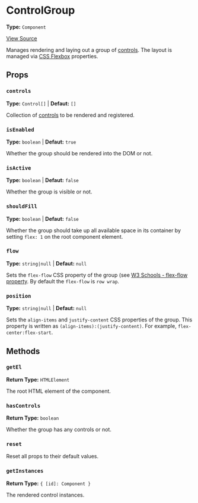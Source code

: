 # ControlGroup

**Type:** `Component`

[View Source](../../../../vime-player/src/plugins/controls/ControlGroup.svelte)

Manages rendering and laying out a group of [controls](control/control-interface). The layout is 
managed via [CSS Flexbox][css-flexbox] properties.

[css-flexbox]: https://css-tricks.com/snippets/css/a-guide-to-flexbox/

## Props

### `controls`

**Type:** `Control[]` | **Defaut:** `[]`

Collection of [controls](control/control-interface.md) to be rendered and registered.

### `isEnabled`

**Type:** `boolean` | **Defaut:** `true`

Whether the group should be rendered into the DOM or not.

### `isActive`

**Type:** `boolean` | **Defaut:** `false`

Whether the group is visible or not.

### `shouldFill`

**Type:** `boolean` | **Defaut:** `false`

Whether the group should take up all available space in its container by setting `flex: 1` on the 
root component element.

### `flow`

**Type:** `string|null` | **Defaut:** `null`

Sets the `flex-flow` CSS property of the group (see [W3 Schools - flex-flow property][css-flex-flow]. 
By default the `flex-flow` is `row wrap`.

[css-flex-flow]: https://www.w3schools.com/cssref/css3_pr_flex-flow.asp

### `position`

**Type:** `string|null` | **Defaut:** `null`

Sets the `align-items` and `justify-content` CSS properties of the group. This property is written 
as `(align-items):(justify-content)`. For example, `flex-center:flex-start`.

## Methods

### `getEl`

**Return Type:** `HTMLElement`

The root HTML element of the component.

### `hasControls`

**Return Type:** `boolean`

Whether the group has any controls or not.

### `reset`

Reset all props to their default values.

### `getInstances`

**Return Type:** `{ [id]: Component }`

The rendered control instances.